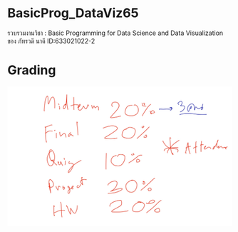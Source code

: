 # BasicProg_DataViz65
รวบรวมงานวิชา : Basic Programming for Data Science and Data Visualization ของ ภัทรวดี นาดี ID:633021022-2

# Grading
![grading image](Grading.jpg)
